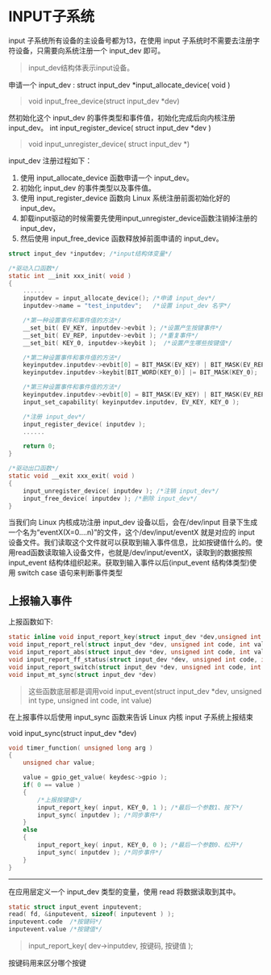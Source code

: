 # INPUT子系统

input 子系统所有设备的主设备号都为13，在使用 input 子系统时不需要去注册字符设备，只需要向系统注册一个 input_dev 即可。
> input_dev结构体表示input设备。

申请一个 input_dev :
struct input_dev *input_allocate_device( void )

> void input_free_device(struct input_dev *dev)

然初始化这个 input_dev 的事件类型和事件值，初始化完成后向内核注册 input_dev。
int input_register_device( struct input_dev *dev )

> void input_unregister_device( struct input_dev *)

input_dev 注册过程如下：

1. 使用 input_allocate_device 函数申请一个 input_dev。
2. 初始化 input_dev 的事件类型以及事件值。
3. 使用 input_register_device 函数向 Linux 系统注册前面初始化好的 input_dev。
4. 卸载input驱动的时候需要先使用input_unregister_device函数注销掉注册的input_dev，
5. 然后使用 input_free_device 函数释放掉前面申请的 input_dev。

```C
struct input_dev *inputdev; /*input结构体变量*/

/*驱动入口函数*/
static int __init xxx_init( void )
{
    ......
    inputdev = input_allocate_device(); /*申请 input_dev*/
    inputdev->name = "test_inputdev";   /*设置 input_dev 名字*/

    /*第一种设置事件和事件值的方法*/
    __set_bit( EV_KEY, inputdev->evbit ); /*设置产生按键事件*/
    __set_bit( EV_REP, inputdev->evbit ); /*重复事件*/
    __set_bit( KEY_0, inputdev->keybit );  /*设置产生哪些按键值*/

    /*第二种设置事件和事件值的方法*/
    keyinputdev.inputdev->evbit[0] = BIT_MASK(EV_KEY) | BIT_MASK(EV_REP);
    keyinputdev.inputdev->keybit[BIT_WORD(KEY_0)] |= BIT_MASK(KEY_0);

    /*第三种设置事件和事件值的方法*/
    keyinputdev.inputdev->evbit[0] = BIT_MASK(EV_KEY) | BIT_MASK(EV_REP);
    input_set_capability( keyinputdev.inputdev, EV_KEY, KEY_0 );

    /*注册 input_dev*/
    input_register_device( inputdev );
    ......

    return 0;
}

/*驱动出口函数*/
static void __exit xxx_exit( void )
{
    input_unregister_device( inputdev ); /*注销 input_dev*/
    input_free_device( inputdev ); /*删除 input_dev*/
}
```

当我们向 Linux 内核成功注册 input_dev 设备以后，会在/dev/input 目录下生成一个名为“eventX(X=0….n)”的文件，这个/dev/input/eventX 就是对应的 input 设备文件。我们读取这个文件就可以获取到输入事件信息，比如按键值什么的。使用read函数读取输入设备文件，也就是/dev/input/eventX，读取到的数据按照 input_event 结构体组织起来。获取到输入事件以后(input_event 结构体类型)使用 switch case 语句来判断事件类型

## 上报输入事件

上报函数如下:

```C
static inline void input_report_key(struct input_dev *dev,unsigned int code, int value)
void input_report_rel(struct input_dev *dev, unsigned int code, int value)
void input_report_abs(struct input_dev *dev, unsigned int code, int value)
void input_report_ff_status(struct input_dev *dev, unsigned int code, int value)
void input_report_switch(struct input_dev *dev, unsigned int code, int value)
void input_mt_sync(struct input_dev *dev)
```

>这些函数底层都是调用void input_event(struct input_dev *dev, unsigned int type, unsigned int code, int value)

在上报事件以后使用 input_sync 函数来告诉 Linux 内核 input 子系统上报结束

void input_sync(struct input_dev *dev)

```C
void timer_function( unsigned long arg )
{
    unsigned char value;

    value = gpio_get_value( keydesc->gpio );
    if( 0 == value )
    {
        /*上报按键值*/
        input_report_key( input, KEY_0, 1 ); /*最后一个参数1、按下*/
        input_sync( inputdev ); /*同步事件*/
    }
    else
    {
        input_report_key( input, KEY_0, 0 ); /*最后一个参数0、松开*/
        input_sync( inputdev ); /*同步事件*/
    }
}
```

---

在应用层定义一个 input_dev 类型的变量，使用 read 将数据读取到其中。

```C
static struct input_event inputevent;
read( fd, &inputevent, sizeof( inputevent ) );
inputevent.code  /*按键码*/
inputevent.value /*按键值*/
```

> input_report_key( dev->inputdev, 按键码, 按键值 );

按键码用来区分哪个按键
